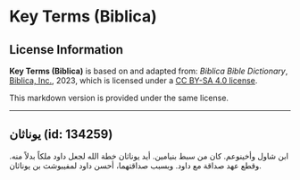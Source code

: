 # Key Terms (Biblica)

## License Information

**Key Terms (Biblica)** is based on and adapted from: _Biblica Bible Dictionary_, [Biblica, Inc.](https://www.biblica.com/), 2023, which is licensed under a [CC BY-SA 4.0 license](https://creativecommons.org/licenses/by-sa/4.0/legalcode.en).

This markdown version is provided under the same license.



--------------------------------

## يوناثان (id: 134259)

ابن شاول وأخينوعم. كان من سبط بنيامين. أيد يوناثان خطة الله لجعل داود ملكاً بدلاً منه. وقطع عهد صداقة مع داود. وبسبب صداقتهما، أحسن داود لمفيبوشث بن يوناثان.


